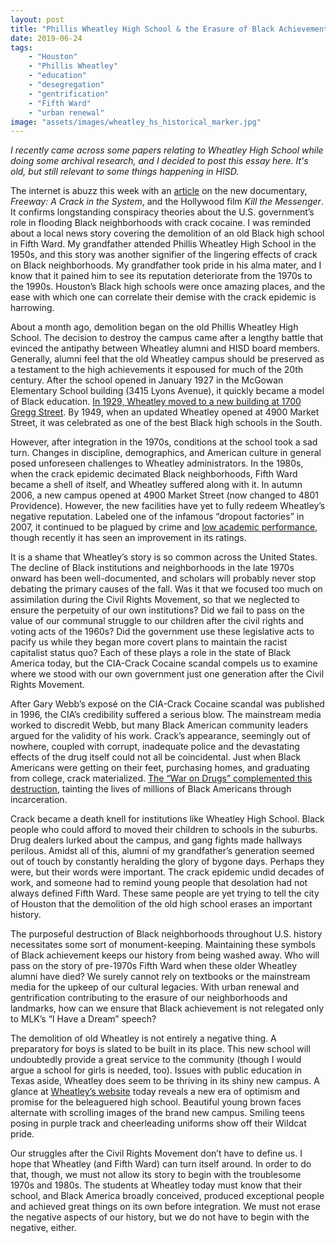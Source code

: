 ```yaml
---
layout: post
title: "Phillis Wheatley High School & the Erasure of Black Achievement"
date: 2019-06-24
tags:
    - "Houston"
    - "Phillis Wheatley"
    - "education"
    - "desegregation"
    - "gentrification"
    - "Fifth Ward"
    - "urban renewal"
image: "assets/images/wheatley_hs_historical_marker.jpg"
---
```


_I recently came across some papers relating to Wheatley High School while doing some archival research, and I decided to post this essay here. It's old, but still relevant to some things happening in HISD._

The internet is abuzz this week with an [article](https://www.huffpost.com/entry/gary-webb-dark-alliance_n_5961748?utm_hp_ref=tw) on the new documentary, _Freeway: A Crack in the System_, and the Hollywood film _Kill the Messenger_. It confirms longstanding conspiracy theories about the U.S. government’s role in flooding Black neighborhoods with crack cocaine. I was reminded about a local news story covering the demolition of an old Black high school in Fifth Ward. My grandfather attended Phillis Wheatley High School in the 1950s, and this story was another signifier of the lingering effects of crack on Black neighborhoods. My grandfather took pride in his alma mater, and I know that it pained him to see its reputation deteriorate from the 1970s to the 1990s. Houston’s Black high schools were once amazing places, and the ease with which one can correlate their demise with the crack epidemic is harrowing.

About a month ago, demolition began on the old Phillis Wheatley High School. The decision to destroy the campus came after a lengthy battle that evinced the antipathy between Wheatley alumni and HISD board members. Generally, alumni feel that the old Wheatley campus should be preserved as a testament to the high achievements it espoused for much of the 20th century. After the school opened in January 1927 in the McGowan Elementary School building (3415 Lyons Avenue), it quickly became a model of Black education. [In 1929, Wheatley moved to a new building at 1700 Gregg Street](https://www.chron.com/news/houston-texas/houston/article/Alumni-bid-farewell-to-old-Wheatley-building-5769680.php). By 1949, when an updated Wheatley opened at 4900 Market Street, it was celebrated as one of the best Black high schools in the South.

However, after integration in the 1970s, conditions at the school took a sad turn. Changes in discipline, demographics, and American culture in general posed unforeseen challenges to Wheatley administrators. In the 1980s, when the crack epidemic decimated Black neighborhoods, Fifth Ward became a shell of itself, and Wheatley suffered along with it. In autumn 2006, a new campus opened at 4900 Market Street (now changed to 4801 Providence). However, the new facilities have yet to fully redeem Wheatley’s negative reputation. Labeled one of the infamous “dropout factories” in 2007, it continued to be plagued by crime and [low academic performance](https://www.chron.com/neighborhood/baytown-news/article/42-Houston-area-schools-dropout-factories-1822745.php), though recently it has seen an improvement in its ratings.

It is a shame that Wheatley’s story is so common across the United States. The decline of Black institutions and neighborhoods in the late 1970s onward has been well-documented, and scholars will probably never stop debating the primary causes of the fall. Was it that we focused too much on assimilation during the Civil Rights Movement, so that we neglected to ensure the perpetuity of our own institutions? Did we fail to pass on the value of our communal struggle to our children after the civil rights and voting acts of the 1960s? Did the government use these legislative acts to pacify us while they began more covert plans to maintain the racist capitalist status quo? Each of these plays a role in the state of Black America today, but the CIA-Crack Cocaine scandal compels us to examine where we stood with our own government just one generation after the Civil Rights Movement.

After Gary Webb’s exposé on the CIA-Crack Cocaine scandal was published in 1996, the CIA’s credibility suffered a serious blow. The mainstream media worked to discredit Webb, but many Black American community leaders argued for the validity of his work. Crack’s appearance, seemingly out of nowhere, coupled with corrupt, inadequate police and the devastating effects of the drug itself could not all be coincidental. Just when Black Americans were getting on their feet, purchasing homes, and graduating from college, crack materialized. [The “War on Drugs” complemented this destruction](https://newjimcrow.com/about), tainting the lives of millions of Black Americans through incarceration.

Crack became a death knell for institutions like Wheatley High School. Black people who could afford to moved their children to schools in the suburbs. Drug dealers lurked about the campus, and gang fights made hallways perilous. Amidst all of this, alumni of my grandfather’s generation seemed out of touch by constantly heralding the glory of bygone days. Perhaps they were, but their words were important. The crack epidemic undid decades of work, and someone had to remind young people that desolation had not always defined Fifth Ward. These same people are yet trying to tell the city of Houston that the demolition of the old high school erases an important history.

The purposeful destruction of Black neighborhoods throughout U.S. history necessitates some sort of monument-keeping. Maintaining these symbols of Black achievement keeps our history from being washed away. Who will pass on the story of pre-1970s Fifth Ward when these older Wheatley alumni have died? We surely cannot rely on textbooks or the mainstream media for the upkeep of our cultural legacies. With urban renewal and gentrification contributing to the erasure of our neighborhoods and landmarks, how can we ensure that Black achievement is not relegated only to MLK’s “I Have a Dream” speech?

The demolition of old Wheatley is not entirely a negative thing. A preparatory for boys is slated to be built in its place. This new school will undoubtedly provide a great service to the community (though I would argue a school for girls is needed, too). Issues with public education in Texas aside, Wheatley does seem to be thriving in its shiny new campus. A glance at [Wheatley’s website](https://www.houstonisd.org/wheatley) today reveals a new era of optimism and promise for the beleaguered high school. Beautiful young brown faces alternate with scrolling images of the brand new campus. Smiling teens posing in purple track and cheerleading uniforms show off their Wildcat pride.

Our struggles after the Civil Rights Movement don’t have to define us. I hope that Wheatley (and Fifth Ward) can turn itself around. In order to do that, though, we must not allow its story to begin with the troublesome 1970s and 1980s. The students at Wheatley today must know that their school, and Black America broadly conceived, produced exceptional people and achieved great things on its own before integration. We must not erase the negative aspects of our history, but we do not have to begin with the negative, either.
